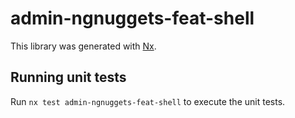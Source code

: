 # admin-ngnuggets-feat-shell

This library was generated with [Nx](https://nx.dev).

## Running unit tests

Run `nx test admin-ngnuggets-feat-shell` to execute the unit tests.
